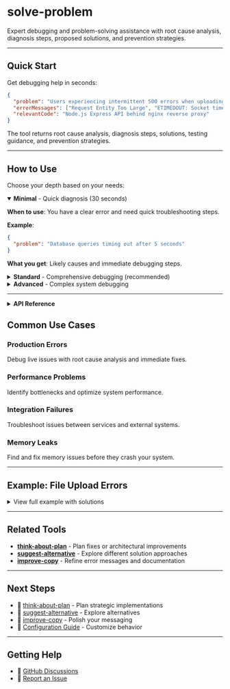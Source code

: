 # solve-problem

Expert debugging and problem-solving assistance with root cause analysis, diagnosis steps, proposed solutions, and prevention strategies.

---

## Quick Start

Get debugging help in seconds:

```json
{
  "problem": "Users experiencing intermittent 500 errors when uploading large files (>10MB)",
  "errorMessages": ["Request Entity Too Large", "ETIMEDOUT: Socket timeout"],
  "relevantCode": "Node.js Express API behind nginx reverse proxy"
}
```

The tool returns root cause analysis, diagnosis steps, solutions, testing guidance, and prevention strategies.

---

## How to Use

Choose your depth based on your needs:

<details open>
<summary><strong>Minimal</strong> - Quick diagnosis (30 seconds)</summary>

**When to use**: You have a clear error and need quick troubleshooting steps.

**Example**:

```json
{
  "problem": "Database queries timing out after 5 seconds"
}
```

**What you get**: Likely causes and immediate debugging steps.

</details>

<details>
<summary><strong>Standard</strong> - Comprehensive debugging (recommended)</summary>

**When to use**: Production issues that need thorough investigation.

**Example**:

```json
{
  "problem": "Memory usage growing continuously until server crashes",
  "errorMessages": ["JavaScript heap out of memory"],
  "relevantCode": "Node.js API server, runs fine for 2-3 hours then crashes",
  "attemptedSolutions": [
    "Increased heap size to 4GB",
    "Added memory profiling",
    "Checked for event listener leaks"
  ]
}
```

**What you get**:

- Root cause analysis with contributing factors
- Step-by-step diagnosis commands
- Immediate and long-term solutions
- Testing and verification guidance
- Prevention strategies

</details>

<details>
<summary><strong>Advanced</strong> - Complex system debugging</summary>

**When to use**: Distributed system issues, performance problems, or critical production outages.

**Example**:

```json
{
  "problem": "Microservices experiencing cascading failures during high load, some requests timeout while others succeed",
  "errorMessages": [
    "Connection pool exhausted",
    "Circuit breaker open",
    "Downstream service unavailable"
  ],
  "relevantCode": "5 microservices (auth, products, orders, payments, shipping) on Kubernetes, using gRPC, Redis cache, PostgreSQL",
  "attemptedSolutions": [
    "Increased connection pool sizes",
    "Added circuit breakers with Hystrix",
    "Scaled pods horizontally",
    "Added Redis caching layer"
  ]
}
```

**What you get**:

- Comprehensive distributed systems analysis
- Detailed dependency chain investigation
- Multiple solution approaches (immediate fixes, architectural improvements)
- Load testing and chaos engineering recommendations
- Full observability and monitoring setup
- SRE-grade prevention strategies

</details>

---

<details>
<summary><strong>API Reference</strong></summary>

### Parameters

| Parameter            | Type     | Required | Description                                                            |
| -------------------- | -------- | -------- | ---------------------------------------------------------------------- |
| `problem`            | string   | Yes      | Description of the problem (50-500 words recommended)                  |
| `errorMessages`      | string[] | No       | Exact error messages or stack traces                                   |
| `relevantCode`       | string   | No       | Code snippets, system architecture, tech stack                         |
| `attemptedSolutions` | string[] | No       | What you've already tried                                              |
| `preferredModel`     | enum     | No       | GPT model: `gpt-5`, `gpt-5-mini`, `gpt-5-nano` (default: `gpt-5-mini`) |

### Response Structure

The tool returns structured debugging assistance:

1. **Root Cause Analysis** - Why it's happening
2. **Diagnosis Steps** - How to verify the cause
3. **Proposed Solutions** - Immediate and long-term fixes
4. **Testing Guidance** - How to verify the fix works
5. **Prevention Strategies** - How to avoid recurrence

</details>

## Common Use Cases

### Production Errors

Debug live issues with root cause analysis and immediate fixes.

### Performance Problems

Identify bottlenecks and optimize system performance.

### Integration Failures

Troubleshoot issues between services and external systems.

### Memory Leaks

Find and fix memory issues before they crash your system.

---

## Example: File Upload Errors

<details>
<summary>View full example with solutions</summary>

**Input:**

```json
{
  "problem": "Users experiencing intermittent 500 errors when uploading large files (>10MB)",
  "errorMessages": ["Request Entity Too Large", "ETIMEDOUT: Socket timeout"],
  "relevantCode": "Node.js Express API behind nginx reverse proxy",
  "attemptedSolutions": [
    "Increased server memory to 8GB",
    "Checked disk space (plenty available)",
    "Increased nginx timeout to 60s",
    "App timeout to 30s"
  ]
}
```

**Response Summary:**

````markdown
## Root Cause Analysis

**Primary Cause**: Timeout mismatch and proxy buffer configuration

The issue has multiple contributing factors:

1. **Nginx timeout > App timeout (60s > 30s)**: When app times out first, nginx waits unnecessarily
2. **Missing client_max_body_size**: Default 1MB in nginx blocks large files
3. **Proxy buffer settings**: Default buffers may be insufficient for large uploads
4. **Possible memory issue**: Not in the app, but in nginx proxy buffering

## Diagnosis Steps

1. **Check nginx config**:
   ```bash
   nginx -T | grep -E "(client_max_body_size|proxy_read_timeout|client_body_temp)"
   ```
````

2. **Check actual upload size limit**:

   ```bash
   curl -X POST -H "Content-Type: multipart/form-data" \
        -F "file=@test-15mb.file" \
        https://yourapi.com/upload -v
   ```

3. **Monitor nginx error log during upload**:

   ```bash
   tail -f /var/log/nginx/error.log
   ```

4. **Check if issue is nginx or app**:
   - Temporarily bypass nginx, upload directly to app
   - If works: nginx config issue
   - If fails: app issue

## Proposed Solutions

### Immediate Fix (nginx configuration)

```nginx
# /etc/nginx/nginx.conf or site config
http {
    client_max_body_size 50M;  # Allow up to 50MB uploads
    client_body_timeout 120s;   # 2 minute client upload timeout
    client_body_buffer_size 128k;
    client_body_temp_path /var/nginx/client_temp;
}

server {
    location /upload {
        proxy_read_timeout 120s;  # Match or exceed app timeout
        proxy_request_buffering off;  # Stream upload to app
        proxy_pass http://app;
    }
}
```

### App-side Fix (Express)

```javascript
const express = require('express');
const multer = require('multer');

const app = express();

// Increase limits
app.use(express.json({ limit: '50mb' }));
app.use(express.urlencoded({ limit: '50mb', extended: true }));

// Configure multer with disk storage (not memory)
const upload = multer({
  dest: '/tmp/uploads',
  limits: { fileSize: 50 * 1024 * 1024 }, // 50MB
});

// Increase server timeout
const server = app.listen(3000);
server.timeout = 120000; // 2 minutes
```

### Long-term Solution

**Use direct S3/cloud storage uploads**:

1. Client requests presigned URL from API
2. Client uploads directly to S3
3. Client notifies API of completion
4. Benefits: No timeout, no server load, better UX

## Testing Guidance

1. **Test with various file sizes**:
   - 5MB, 10MB, 25MB, 50MB
   - Verify success rate

2. **Load test**:

   ```bash
   # 10 concurrent uploads of 15MB files
   seq 1 10 | xargs -P 10 -I {} curl -X POST \
       -F "file=@test-15mb.file" https://yourapi.com/upload
   ```

3. **Monitor during test**:
   - CPU usage (should stay < 70%)
   - Memory usage
   - Disk I/O
   - nginx/app response times

4. **Check logs for errors**:
   ```bash
   # During test
   tail -f /var/log/nginx/error.log
   tail -f /path/to/app/logs/app.log
   ```

## Prevention Strategies

1. **Add monitoring**:
   - Alert on 500 errors > 1% of requests
   - Track upload success rate
   - Monitor P95/P99 upload times

2. **Add upload progress indicator**:
   - Show users upload is progressing
   - Reduces user frustration on slow uploads

3. **Implement retry logic**:

   ```javascript
   // Client-side exponential backoff retry
   async function uploadWithRetry(file, maxRetries = 3) {
     for (let i = 0; i < maxRetries; i++) {
       try {
         return await upload(file);
       } catch (err) {
         if (i === maxRetries - 1) throw err;
         await sleep(Math.pow(2, i) * 1000); // 1s, 2s, 4s
       }
     }
   }
   ```

4. **Add request ID tracking**:
   - Generate request ID on client
   - Pass through all systems
   - Makes debugging much easier

5. **Consider CDN/edge uploads**:
   - CloudFront, Fastly for better upload performance
   - Reduces distance to upload endpoint
   - Better reliability

6. **Document timeout chain**:
   ```
   Client → nginx (120s) → App (120s) → External API (30s)
   ```
   Ensure each timeout > downstream timeout

## Quick Checklist

- [ ] Set client_max_body_size in nginx
- [ ] Align all timeouts (nginx ≥ app timeout)
- [ ] Use disk storage, not memory, for uploads
- [ ] Add monitoring for upload failures
- [ ] Test with actual large files
- [ ] Document timeout configuration

````

</details>

---

## Best Practices

<details>
<summary><strong>How to Get Better Debugging Help</strong></summary>

### Include Error Messages

Exact error messages help identify the issue:

```json
{
  "problem": "Database queries timing out",
  "context": "Error: 'connection timeout after 5000ms'. PostgreSQL 13, 100GB database, query: SELECT * FROM users WHERE created_at > '2024-01-01'"
}
````

### 2. Describe What You've Tried

Prevents suggesting solutions you've already attempted:

```json
{
  "tried_solutions": "Added index on created_at, increased connection pool to 20, checked for long-running queries"
}
```

### 3. Provide System Context

Helps understand constraints:

```json
{
  "relevantCode": "AWS RDS PostgreSQL db.t3.medium (2 vCPU, 4GB RAM), ~1000 req/min, 50GB data"
}
```

</details>

---

## Related Tools

- **[think-about-plan](./think-about-plan.md)** - Plan fixes or architectural improvements
- **[suggest-alternative](./suggest-alternative.md)** - Explore different solution approaches
- **[improve-copy](./improve-copy.md)** - Refine error messages and documentation

---

## Next Steps

- 📖 [think-about-plan](./think-about-plan.md) - Plan strategic implementations
- 📖 [suggest-alternative](./suggest-alternative.md) - Explore alternatives
- 📖 [improve-copy](./improve-copy.md) - Polish your messaging
- 🔧 [Configuration Guide](../configuration.md) - Customize behavior

---

## Getting Help

- 💬 [GitHub Discussions](https://github.com/effatico/kortx-mcp/discussions)
- 🐛 [Report an Issue](https://github.com/effatico/kortx-mcp/issues)

